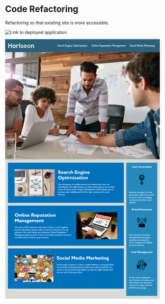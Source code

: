 # Code Refactoring
Refactoring so that existing site is more accessible.

![Link to deployed application](https://tkhobbes43.github.io/Sprint-1-HW/)

![screenshot of website](./assets/images/01-html-css-git-homework-demo.png)
